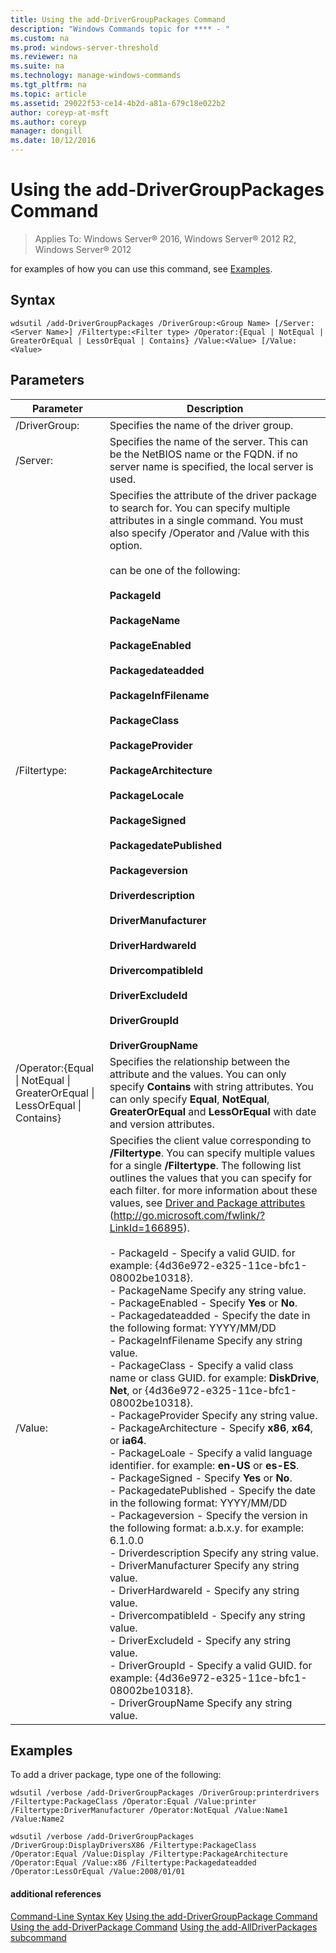 ```yaml
---
title: Using the add-DriverGroupPackages Command
description: "Windows Commands topic for **** - "
ms.custom: na
ms.prod: windows-server-threshold
ms.reviewer: na
ms.suite: na
ms.technology: manage-windows-commands
ms.tgt_pltfrm: na
ms.topic: article
ms.assetid: 29022f53-ce14-4b2d-a81a-679c18e022b2
author: coreyp-at-msft
ms.author: coreyp
manager: dongill
ms.date: 10/12/2016
---
```

# Using the add-DriverGroupPackages Command

>Applies To: Windows Server&reg; 2016, Windows Server&reg; 2012 R2, Windows Server&reg; 2012

for examples of how you can use this command, see [Examples](#BKMK_examples).
## Syntax
```
wdsutil /add-DriverGroupPackages /DriverGroup:<Group Name> [/Server:<Server Name>] /Filtertype:<Filter type> /Operator:{Equal | NotEqual | GreaterOrEqual | LessOrEqual | Contains} /Value:<Value> [/Value:<Value>
```
## Parameters
|Parameter|Description|
|-------|--------|
|/DriverGroup:<Group Name>|Specifies the name of the driver group.|
|/Server:<Server name>|Specifies the name of the server. This can be the NetBIOS name or the FQDN. if no server name is specified, the local server is used.|
|/Filtertype:<Filter type>|Specifies the attribute of the driver package to search for. You can specify multiple attributes in a single command. You must also specify /Operator and /Value with this option.<br /><br /><Filter type> can be one of the following:<br /><br />**PackageId**<br /><br />**PackageName**<br /><br />**PackageEnabled**<br /><br />**Packagedateadded**<br /><br />**PackageInfFilename**<br /><br />**PackageClass**<br /><br />**PackageProvider**<br /><br />**PackageArchitecture**<br /><br />**PackageLocale**<br /><br />**PackageSigned**<br /><br />**PackagedatePublished**<br /><br />**Packageversion**<br /><br />**Driverdescription**<br /><br />**DriverManufacturer**<br /><br />**DriverHardwareId**<br /><br />**DrivercompatibleId**<br /><br />**DriverExcludeId**<br /><br />**DriverGroupId**<br /><br />**DriverGroupName**|
|/Operator:{Equal &#124; NotEqual &#124; GreaterOrEqual &#124; LessOrEqual &#124; Contains}|Specifies the relationship between the attribute and the values. You can only specify **Contains** with string attributes. You can only specify **Equal**, **NotEqual**, **GreaterOrEqual** and **LessOrEqual** with date and version attributes.|
|/Value:<Value>|Specifies the client value corresponding to **/Filtertype**. You can specify multiple values for a single **/Filtertype**. The following list outlines the values that you can specify for each filter. for more information about these values, see [Driver and Package attributes](http://go.microsoft.com/fwlink/?LinkId=166895) (http://go.microsoft.com/fwlink/?LinkId=166895).<br /><br />-   PackageId - Specify a valid GUID. for example: {4d36e972-e325-11ce-bfc1-08002be10318}.<br />-   PackageName   Specify any string value.<br />-   PackageEnabled - Specify **Yes** or **No**.<br />-   Packagedateadded - Specify the date in the following format: YYYY/MM/DD<br />-   PackageInfFilename   Specify any string value.<br />-   PackageClass - Specify a valid class name or class GUID. for example: **DiskDrive**, **Net**, or {4d36e972-e325-11ce-bfc1-08002be10318}.<br />-   PackageProvider   Specify any string value.<br />-   PackageArchitecture - Specify **x86**, **x64**, or **ia64**.<br />-   PackageLoale - Specify a valid language identifier. for example: **en-US** or **es-ES**.<br />-   PackageSigned - Specify **Yes** or **No**.<br />-   PackagedatePublished - Specify the date in the following format: YYYY/MM/DD<br />-   Packageversion - Specify the version in the following format: a.b.x.y. for example: 6.1.0.0<br />-   Driverdescription   Specify any string value.<br />-   DriverManufacturer   Specify any string value.<br />-   DriverHardwareId - Specify any string value.<br />-   DrivercompatibleId - Specify any string value.<br />-   DriverExcludeId - Specify any string value.<br />-   DriverGroupId - Specify a valid GUID. for example: {4d36e972-e325-11ce-bfc1-08002be10318}.<br />-   DriverGroupName   Specify any string value.|
## <a name="BKMK_examples"></a>Examples
To add a driver package, type one of the following:
```
wdsutil /verbose /add-DriverGroupPackages /DriverGroup:printerdrivers /Filtertype:PackageClass /Operator:Equal /Value:printer /Filtertype:DriverManufacturer /Operator:NotEqual /Value:Name1 /Value:Name2
```
```
wdsutil /verbose /add-DriverGroupPackages /DriverGroup:DisplayDriversX86 /Filtertype:PackageClass /Operator:Equal /Value:Display /Filtertype:PackageArchitecture /Operator:Equal /Value:x86 /Filtertype:Packagedateadded /Operator:LessOrEqual /Value:2008/01/01
```
#### additional references
[Command-Line Syntax Key](command-line-syntax-key.md)
[Using the add-DriverGroupPackage Command](using-the-add-drivergrouppackage-command.md)
[Using the add-DriverPackage Command](using-the-add-driverpackage-command.md)
[Using the add-AllDriverPackages subcommand](using-the-add-alldriverpackages-subcommand.md)

